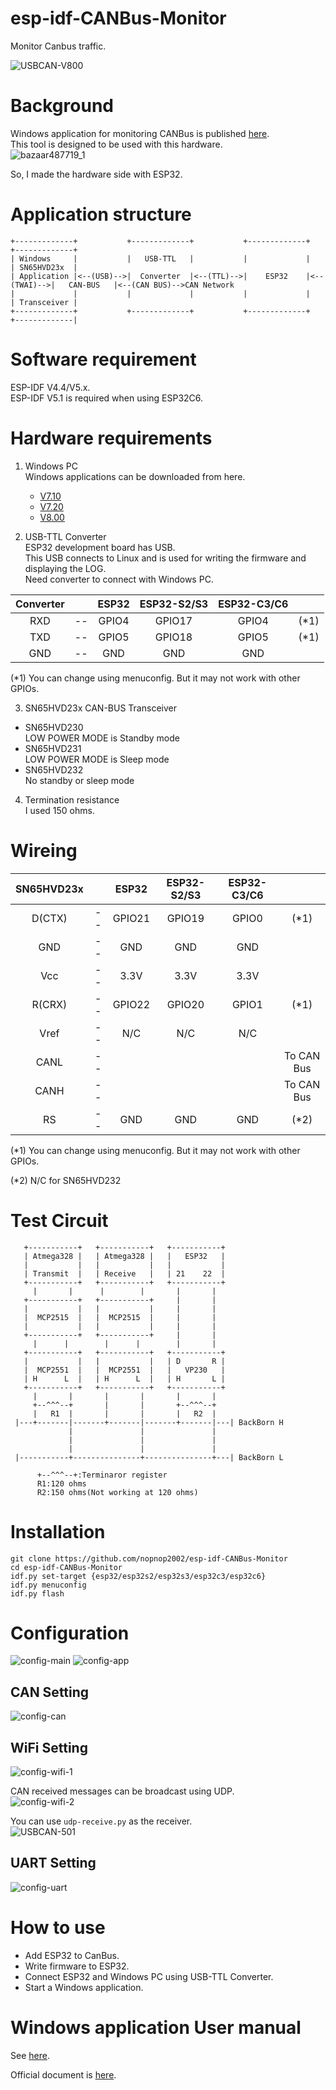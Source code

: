 # esp-idf-CANBus-Monitor
Monitor Canbus traffic.

![USBCAN-V800](https://user-images.githubusercontent.com/6020549/86580074-2cd17180-bfb9-11ea-99b5-16e32ab5cc47.jpg)

# Background

Windows application for monitoring CANBus is published [here](https://github.com/SeeedDocument/USB-CAN-Analyzer/tree/master/res/Program).   
This tool is designed to be used with this hardware.   
![bazaar487719_1](https://user-images.githubusercontent.com/6020549/86521939-b9811000-be91-11ea-8dfc-2bc8e24d7f0c.jpg)

So, I made the hardware side with ESP32.   


# Application structure
```
+-------------+           +-------------+           +-------------+            +-------------+
| Windows     |           |   USB-TTL   |           |             |            | SN65HVD23x  |
| Application |<--(USB)-->|  Converter  |<--(TTL)-->|    ESP32    |<--(TWAI)-->|   CAN-BUS   |<--(CAN BUS)-->CAN Network
|             |           |             |           |             |            | Transceiver |
+-------------+           +-------------+           +-------------+            +-------------|
```

# Software requirement    
ESP-IDF V4.4/V5.x.   
ESP-IDF V5.1 is required when using ESP32C6.   

# Hardware requirements

1. Windows PC   
Windows applications can be downloaded from here.
   - [V7.10](https://github.com/SeeedDocument/USB-CAN_Analyzer/tree/master/res/USB-CAN%20software%20and%20drive(v7.10)/Program)   
   - [V7.20](https://github.com/SeeedDocument/USB-CAN-Analyzer/tree/master/res/V7.20)   
   - [V8.00](https://github.com/SeeedDocument/USB-CAN-Analyzer/tree/master/res/Program)   

2. USB-TTL Converter   
ESP32 development board has USB.   
This USB connects to Linux and is used for writing the firmware and displaying the LOG.   
Need converter to connect with Windows PC.   

|Converter||ESP32|ESP32-S2/S3|ESP32-C3/C6||
|:-:|:-:|:-:|:-:|:-:|:-:|
|RXD|--|GPIO4|GPIO17|GPIO4|(*1)|
|TXD|--|GPIO5|GPIO18|GPIO5|(*1)|
|GND|--|GND|GND|GND||

(*1) You can change using menuconfig. But it may not work with other GPIOs.  


3. SN65HVD23x CAN-BUS Transceiver   
- SN65HVD230   
 LOW POWER MODE is Standby mode   
- SN65HVD231   
 LOW POWER MODE is Sleep mode   
- SN65HVD232   
 No standby or sleep mode   

4. Termination resistance   
I used 150 ohms.   

# Wireing   
|SN65HVD23x||ESP32|ESP32-S2/S3|ESP32-C3/C6||
|:-:|:-:|:-:|:-:|:-:|:-:|
|D(CTX)|--|GPIO21|GPIO19|GPIO0|(*1)|
|GND|--|GND|GND|GND||
|Vcc|--|3.3V|3.3V|3.3V||
|R(CRX)|--|GPIO22|GPIO20|GPIO1|(*1)|
|Vref|--|N/C|N/C|N/C||
|CANL|--||||To CAN Bus|
|CANH|--||||To CAN Bus|
|RS|--|GND|GND|GND|(*2)|

(*1) You can change using menuconfig. But it may not work with other GPIOs.  

(*2) N/C for SN65HVD232

# Test Circuit   
```
   +-----------+   +-----------+   +-----------+ 
   | Atmega328 |   | Atmega328 |   |   ESP32   | 
   |           |   |           |   |           | 
   | Transmit  |   | Receive   |   | 21    22  | 
   +-----------+   +-----------+   +-----------+ 
     |       |      |        |       |       |   
   +-----------+   +-----------+     |       |   
   |           |   |           |     |       |   
   |  MCP2515  |   |  MCP2515  |     |       |   
   |           |   |           |     |       |   
   +-----------+   +-----------+     |       |   
     |      |        |      |        |       |   
   +-----------+   +-----------+   +-----------+ 
   |           |   |           |   | D       R | 
   |  MCP2551  |   |  MCP2551  |   |   VP230   | 
   | H      L  |   | H      L  |   | H       L | 
   +-----------+   +-----------+   +-----------+ 
     |       |       |       |       |       |   
     +--^^^--+       |       |       +--^^^--+
     |   R1  |       |       |       |   R2  |   
 |---+-------|-------+-------|-------+-------|---| BackBorn H
             |               |               |
             |               |               |
             |               |               |
 |-----------+---------------+---------------+---| BackBorn L

      +--^^^--+:Terminaror register
      R1:120 ohms
      R2:150 ohms(Not working at 120 ohms)
```

# Installation
```
git clone https://github.com/nopnop2002/esp-idf-CANBus-Monitor
cd esp-idf-CANBus-Monitor
idf.py set-target {esp32/esp32s2/esp32s3/esp32c3/esp32c6}
idf.py menuconfig
idf.py flash
```

# Configuration

![config-main](https://user-images.githubusercontent.com/6020549/126859035-9c83d0b7-14ba-4bc0-8246-0a394887cffa.jpg)
![config-app](https://user-images.githubusercontent.com/6020549/126859038-305727ec-84ca-40e8-89a2-322a505c2b60.jpg)

## CAN Setting
![config-can](https://user-images.githubusercontent.com/6020549/126859050-bf104e35-c149-4059-9182-f4f9d2e2f853.jpg)

## WiFi Setting
![config-wifi-1](https://user-images.githubusercontent.com/6020549/126859053-6a3bc2c3-fec7-41fc-be2c-355a0d790437.jpg)

CAN received messages can be broadcast using UDP.   
![config-wifi-2](https://user-images.githubusercontent.com/6020549/126859066-a4e6f428-c67b-4b0a-bb8c-99627020f5a6.jpg)

You can use ```udp-receive.py``` as the receiver.   
![USBCAN-501](https://user-images.githubusercontent.com/6020549/87840019-78005400-c8d8-11ea-9d68-e71a846fbc0b.jpg)


## UART Setting
![config-uart](https://user-images.githubusercontent.com/6020549/126859099-c411069e-17d6-439e-928a-9ff6ec21c5b6.jpg)


# How to use   
- Add ESP32 to CanBus.   
- Write firmware to ESP32.   
- Connect ESP32 and Windows PC using USB-TTL Converter.   
- Start a Windows application.   

# Windows application User manual   
See [here](https://github.com/nopnop2002/esp-idf-CANBus-Monitor/tree/master/UserManual).   

Official document is [here](https://github.com/SeeedDocument/USB-CAN-Analyzer/tree/master/res/Document).
